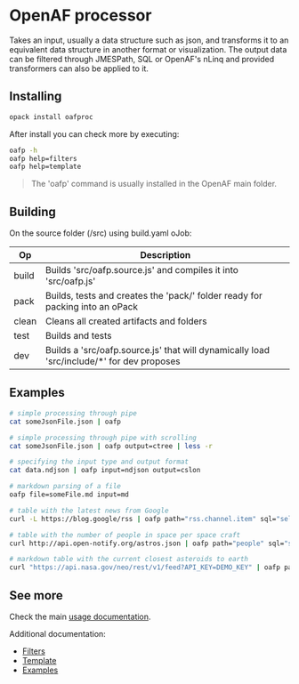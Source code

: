 # OpenAF processor

Takes an input, usually a data structure such as json, and transforms it to an equivalent data structure in another format or visualization. The output data can be filtered through JMESPath, SQL or OpenAF's nLinq and provided transformers can also be applied to it.

## Installing

```bash
opack install oafproc
```

After install you can check more by executing:

```bash
oafp -h
oafp help=filters
oafp help=template
```

> The 'oafp' command is usually installed in the OpenAF main folder.

## Building

On the source folder (/src) using build.yaml oJob:

| Op | Description |
|----|-------------|
| build | Builds 'src/oafp.source.js' and compiles it into 'src/oafp.js'  |
| pack | Builds, tests and creates the 'pack/' folder ready for packing into an oPack |
| clean | Cleans all created artifacts and folders |
| test | Builds and tests |
| dev | Builds a 'src/oafp.source.js' that will dynamically load 'src/include/*' for dev proposes |

## Examples

```bash
# simple processing through pipe
cat someJsonFile.json | oafp

# simple processing through pipe with scrolling
cat someJsonFile.json | oafp output=ctree | less -r

# specifying the input type and output format
cat data.ndjson | oafp input=ndjson output=cslon
```

```bash
# markdown parsing of a file
oafp file=someFile.md input=md

# table with the latest news from Google
curl -L https://blog.google/rss | oafp path="rss.channel.item" sql="select title, pubDate" output=ctable

# table with the number of people in space per space craft
curl http://api.open-notify.org/astros.json | oafp path="people" sql="select \"craft\", count(1) \"people\" group by \"craft\"" output=ctable

# markdown table with the current closest asteroids to earth
curl "https://api.nasa.gov/neo/rest/v1/feed?API_KEY=DEMO_KEY" | oafp path="near_earth_objects" maptoarray=true output=json | oafp path="[0][].{name:name,magnitude:absolute_magnitude_h,hazardous:is_potentially_hazardous_asteroid,distance:close_approach_data[0].miss_distance.kilometers}" sql="select * order by distance" output=mdtable
```

## See more

Check the main [usage documentation](src/docs/USAGE.md).

Additional documentation:

* [Filters](src/docs/FILTERS.md)
* [Template](src/docs/TEMPLATE.md)
* [Examples](src/docs/EXAMPLES.md)